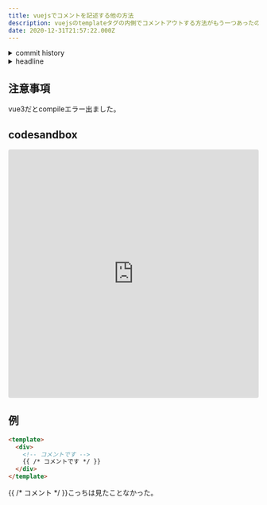 ```yaml
---
title: vuejsでコメントを記述する他の方法
description: vuejsのtemplateタグの内側でコメントアウトする方法がもう一つあったので共有します
date: 2020-12-31T21:57:22.000Z
---
```

<!-- history area start -->
<details><summary>commit history</summary><div><ol>
<li>2020/11/21 20:52:30 01341b9</li>
<li>2020/11/15 18:00:54 1588cc2</li>
<li>2020/11/15 13:59:03 490d2a0</li>
</ol></div></details>
<!-- history area end -->
<!-- toc area start -->
<details><summary>headline</summary><div>

<!-- toc -->

- [注意事項](#%E6%B3%A8%E6%84%8F%E4%BA%8B%E9%A0%85)
- [codesandbox](#codesandbox)
- [例](#%E4%BE%8B)

<!-- tocstop -->

</div></details>

<!-- toc area end -->
## 注意事項
vue3だとcompileエラー出ました。

## codesandbox

<iframe src="https://codesandbox.io/embed/vuejs-other-comment-5cjtu?fontsize=14&hidenavigation=1&theme=dark"
     style="width:100%; height:500px; border:0; border-radius: 4px; overflow:hidden;"
     title="vuejs other comment"
     allow="accelerometer; ambient-light-sensor; camera; encrypted-media; geolocation; gyroscope; hid; microphone; midi; payment; usb; vr; xr-spatial-tracking"
     sandbox="allow-forms allow-modals allow-popups allow-presentation allow-same-origin allow-scripts"
   ></iframe>

## 例

```html
<template>
  <div>
    <!-- コメントです -->
    {{ /* コメントです */ }}
  </div>
</template>
```

{{ /* コメント */ }}こっちは見たことなかった。



